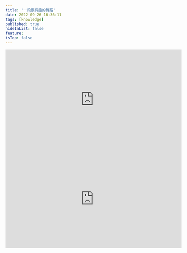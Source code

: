```yaml
---
title: '一段很有趣的舞蹈'
date: 2022-09-26 16:36:11
tags: [knowledge]
published: true
hideInList: false
feature: 
isTop: false
---
```


<iframe width="560" height="315" src="https://www.youtube.com/embed/8LxSh1r8EGY" frameborder="0" allow="accelerometer; autoplay; encrypted-media; gyroscope; picture-in-picture" allowfullscreen></iframe>



<iframe width="560" height="315" src="https://www.youtube.com/embed/Lxr9tvYUHcg" frameborder="0" allow="accelerometer; autoplay; encrypted-media; gyroscope; picture-in-picture" allowfullscreen></iframe>

